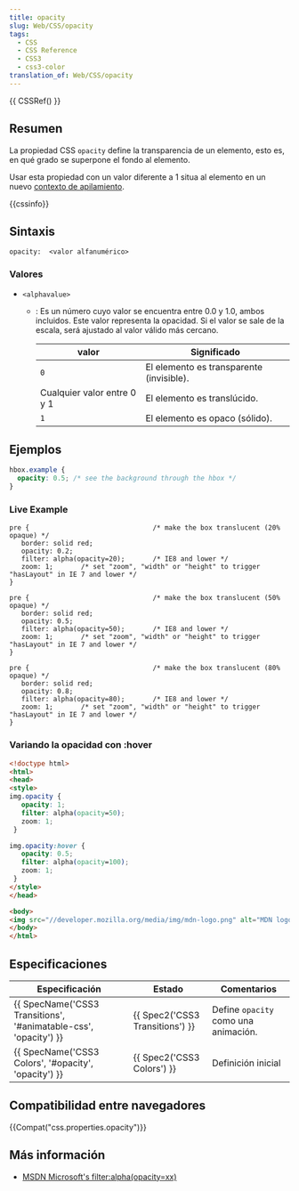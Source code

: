 ```yaml
---
title: opacity
slug: Web/CSS/opacity
tags:
  - CSS
  - CSS Reference
  - CSS3
  - css3-color
translation_of: Web/CSS/opacity
---
```

{{ CSSRef() }}

## Resumen

La propiedad CSS `opacity` define la transparencia de un elemento, esto es, en qué grado se superpone el fondo al elemento.

Usar esta propiedad con un valor diferente a 1 situa al elemento en un nuevo [contexto de apilamiento](/en/CSS/Understanding_z-index/The_stacking_context "en/CSS/Understanding_z-index/The_stacking_context").

{{cssinfo}}

## Sintaxis

```
opacity:  <valor alfanumérico>
```

### Valores

- `<alphavalue>`

  - : Es un número cuyo valor se encuentra entre 0.0 y 1.0, ambos incluidos. Este valor representa la opacidad. Si el valor se sale de la escala, será ajustado al valor válido más cercano.

    | valor                       | Significado                              |
    | --------------------------- | ---------------------------------------- |
    | `0`                         | El elemento es transparente (invisible). |
    | Cualquier valor entre 0 y 1 | El elemento es translúcido.              |
    | `1`                         | El elemento es opaco (sólido).           |

## Ejemplos

```css
hbox.example {
  opacity: 0.5; /* see the background through the hbox */
}
```

### Live Example

```
pre {                               /* make the box translucent (20% opaque) */
   border: solid red;
   opacity: 0.2;
   filter: alpha(opacity=20);       /* IE8 and lower */
   zoom: 1;       /* set "zoom", "width" or "height" to trigger "hasLayout" in IE 7 and lower */
}
```

```
pre {                               /* make the box translucent (50% opaque) */
   border: solid red;
   opacity: 0.5;
   filter: alpha(opacity=50);       /* IE8 and lower */
   zoom: 1;       /* set "zoom", "width" or "height" to trigger "hasLayout" in IE 7 and lower */
}
```

```
pre {                               /* make the box translucent (80% opaque) */
   border: solid red;
   opacity: 0.8;
   filter: alpha(opacity=80);       /* IE8 and lower */
   zoom: 1;       /* set "zoom", "width" or "height" to trigger "hasLayout" in IE 7 and lower */
}
```

### Variando la opacidad con :hover

```html
<!doctype html>
<html>
<head>
<style>
img.opacity {
   opacity: 1;
   filter: alpha(opacity=50);
   zoom: 1;
 }

img.opacity:hover {
   opacity: 0.5;
   filter: alpha(opacity=100);
   zoom: 1;
 }
</style>
</head>

<body>
<img src="//developer.mozilla.org/media/img/mdn-logo.png" alt="MDN logo" width="128" height="146" class="opacity">
</body>
</html>
```

## Especificaciones

| Especificación                                                                       | Estado                                   | Comentarios                          |
| ------------------------------------------------------------------------------------ | ---------------------------------------- | ------------------------------------ |
| {{ SpecName('CSS3 Transitions', '#animatable-css', 'opacity') }} | {{ Spec2('CSS3 Transitions') }} | Define `opacity` como una animación. |
| {{ SpecName('CSS3 Colors', '#opacity', 'opacity') }}                 | {{ Spec2('CSS3 Colors') }}     | Definición inicial                   |

## Compatibilidad entre navegadores

{{Compat("css.properties.opacity")}}

## Más información

- [MSDN Microsoft's filter:alpha(opacity=xx)](http://msdn.microsoft.com/en-us/library/ms532910%28VS.85%29.aspx)
